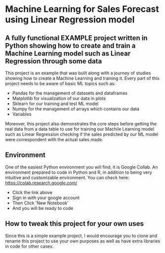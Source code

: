 # Machine Learning for Sales Forecast using Linear Regression model

## A fully functional EXAMPLE project written in Python showing how to create and train a Machine Learning model such as Linear Regression through some data
This project is an example that was built along with a journey of studies showing how to create a Machine Learning and training it. Every part of this project needs to be aware of basic ML topics such as:
* Pandas for the management of datasets and dataframes
* Matplotlib for visualization of our data in plots
* Sklearn for our training and test ML model
* Numpy for the management of arrays which contains our data
* Variables

Moreover, this project also demonstrates the core steps before getting the real data from a data table to use for training our Machile Learning model such as Linear Regression checking if the sales predicted by our ML model were correspondent with the actual sales made.

## Environment
One of the easiest Python environment you will find, it is Google Collab. An environment prepared to code in Python and R, in addition to being very intuitive and customizable environment.
You can check here: https://colab.research.google.com/
* Click the link above
* Sign in with your google account
* Then Click 'New Notebook'
* And you will be ready to code

## How to tweak this project for your own uses
Since this is a simple example project, I would encourage you to clone and rename this project to use your own purposes as well as have extra libraries in code for other cases.
